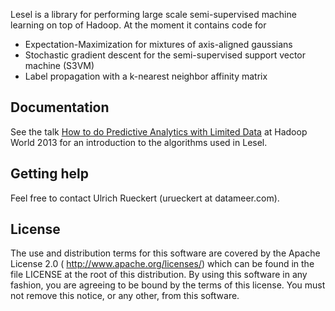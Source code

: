 Lesel is a library for performing large scale semi-supervised machine learning on top of Hadoop. At the moment it contains code for
- Expectation-Maximization for mixtures of axis-aligned gaussians
- Stochastic gradient descent for the semi-supervised support vector machine (S3VM)
- Label propagation with a k-nearest neighbor affinity matrix


## Documentation

See the talk [How to do Predictive Analytics with Limited Data](http://strataconf.com/stratany2013/public/schedule/detail/30826) at Hadoop World 2013 for an introduction to the algorithms used in Lesel.

## Getting help

Feel free to contact Ulrich Rueckert (urueckert at datameer.com).

## License

The use and distribution terms for this software are covered by the
Apache License 2.0 ( http://www.apache.org/licenses/)
which can be found in the file LICENSE at the root of this distribution.
By using this software in any fashion, you are agreeing to be bound by
the terms of this license.
You must not remove this notice, or any other, from this software.
